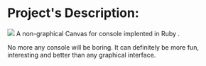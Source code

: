 # Project's Description: 
<img src ="https://photos.app.goo.gl/GSe86jj598uhGjGF7"/>
A non-graphical Canvas for console implented in Ruby .

No more any console will be boring. 
It can definitely be more fun, interesting and better than any graphical interface.

